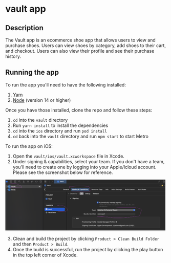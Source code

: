 # vault app

## Description

The Vault app is an ecommerce shoe app that allows users to view and purchase shoes. Users can view shoes by category, add shoes to their cart, and checkout. Users can also view their profile and see their purchase history.


## Running the app

To run the app you'll need to have the following installed:

1. [Yarn](https://yarnpkg.com/getting-started)
2. [Node](https://nodejs.org/en) (version 14 or higher)

Once you have those installed, clone the repo and follow these steps:

1. `cd` into the `vault` directory
2. Run `yarn install` to install the dependencies
3. `cd` into the `ios` directory and run `pod install`
4. `cd` back into the `vault` directory and run `npm start` to start Metro

To run the app on iOS:

1. Open the `vault/ios/vault.xcworkspace` file in Xcode.
2. Under signing & capabilities, select your team. If you don't have a team, you'll need to create one by logging into your Apple/Icloud account. Please see the screenshot below for reference.

<img width="500" alt="Screen Shot 2021-09-27 at 10 59 59 AM" src="./assets/signing.png">

3. Clean and build the project by clicking `Product > Clean Build Folder` and then `Product > Build`.
4. Once the build is successful, run the project by clicking the play button in the top left corner of Xcode.
